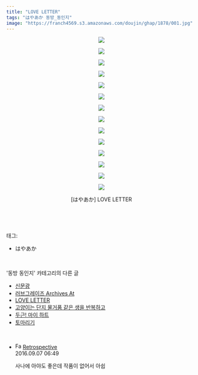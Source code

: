 ```yaml
---
title: "LOVE LETTER"
tags: "はやあか 동방_동인지"
image: "https://franch4569.s3.amazonaws.com/doujin/ghap/1878/001.jpg"
---
```

<div class="article">
<p style="text-align: center; clear: none; float: none;"><img src="{{ site.imgserver2 }}/ghap/1878/001.jpg"/></p>
<p style="text-align: center; clear: none; float: none;"><img src="{{ site.imgserver2 }}/ghap/1878/002.jpg"/></p>
<p style="text-align: center; clear: none; float: none;"><img src="{{ site.imgserver2 }}/ghap/1878/003.jpg"/></p>
<p style="text-align: center; clear: none; float: none;"><img src="{{ site.imgserver2 }}/ghap/1878/004.jpg"/></p>
<p style="text-align: center; clear: none; float: none;"><img src="{{ site.imgserver2 }}/ghap/1878/005.jpg"/></p>
<p style="text-align: center; clear: none; float: none;"><img src="{{ site.imgserver2 }}/ghap/1878/006.jpg"/></p>
<p style="text-align: center; clear: none; float: none;"><img src="{{ site.imgserver2 }}/ghap/1878/007.jpg"/></p>
<p style="text-align: center; clear: none; float: none;"><img src="{{ site.imgserver2 }}/ghap/1878/008.jpg"/></p>
<p style="text-align: center; clear: none; float: none;"><img src="{{ site.imgserver2 }}/ghap/1878/009.jpg"/></p>
<p style="text-align: center; clear: none; float: none;"><img src="{{ site.imgserver2 }}/ghap/1878/010.jpg"/></p>
<p style="text-align: center; clear: none; float: none;"><img src="{{ site.imgserver2 }}/ghap/1878/011.jpg"/></p>
<p style="text-align: center; clear: none; float: none;"><img src="{{ site.imgserver2 }}/ghap/1878/012.jpg"/></p>
<p style="text-align: center; clear: none; float: none;"><img src="{{ site.imgserver2 }}/ghap/1878/013.jpg"/></p>
<p style="text-align: center; clear: none; float: none;"><img src="{{ site.imgserver2 }}/ghap/1878/014.jpg"/></p>
<p style="text-align: center; clear: none; float: none;">[はやあか] LOVE LETTER</p>
<p><br/></p>
</div><br/>
<div class="tagTrail">
<p>태그: </p>
<ul>
<li>はやあか</li>
</ul>
</div><br/>
<div class="another">
<p>'동방 동인지' 카테고리의 다른 글</p>
<ul>
<li><a href="/ghap_1880">신문광</a></li>
<li><a href="/ghap_1879">러브그레이즈 Archives At</a></li>
<li><a href="/ghap_1878">LOVE LETTER</a></li>
<li><a href="/ghap_1877">고양이는 단지 물거품 같은 생을 반복하고</a></li>
<li><a href="/ghap_1876">두근! 마이 하트</a></li>
<li><a href="/ghap_1875">토마리기</a></li>
</ul>
</div><br/>
<div class="cb_module cb_fluid">
<div class="cb_wrt cb_profile">
<div class="comment">
<ul>
<li class="cb_thumb_off" id="comment14800131">
<div class="cb_comment_area">
<div class="cb_info_area">
<div class="cb_section">
<span class="cb_nick_name"><img alt="Favicon of http://retropective53.tistory.com" height="16" onerror="this.onerror=null;this.parentNode.removeChild(this)" src="http://retropective53.tistory.com/favicon.ico" width="16"/> <a href="http://retropective53.tistory.com" onclick="return openLinkInNewWindow(this)">Retrospective</a></span>
</div>
<div class="cb_section">
<span class="cb_date">2016.09.07 06:49 </span>
</div>
</div>
<div class="cb_dsc_comment">
<p class="cb_dsc">
											사나에 아야도 좋은데 작품이 없어서 아쉽
										</p>
</div>
</div></li>
</ul>
</div>
</div><!-- commentList close -->
</div><br/>
